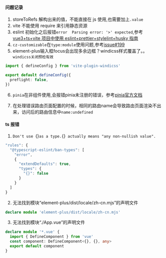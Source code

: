 #### 问题记录

1. storeToRefs 解构出来的值，不能直接在 js 使用,也需要加上`.value`
2. vite 不能使用 require 来引用静态资源
3. eslint 初始化之后报错`error  Parsing error: '>' expected`,参考[vue3+ts+vite 项目中使用 eslint+prettier+stylelint+husky 指南](https://juejin.cn/post/7118294114734440455)
4. `cz-customizable`在`type:module`使用问题,参考[issue#199](https://github.com/leoforfree/cz-customizable/issues/199)
5. element-plus输入框focus会出现多余边框？windicss样式覆盖了。。`windicss关闭预检有效`
```ts
import { defineConfig } from 'vite-plugin-windicss'

export default defineConfig({
  preflight: false,
})
```

6. `pinia`在非组件使用,会报错pinia未注册的错误，参考[pinia官方文档](https://pinia.web3doc.top/core-concepts/outside-component-usage.html)

7. 在处理错误路由页面配置的时候，相同的路由name会导致路由页面渲染不出来，访问后的路由信息中`name:undefined`


#### ts 报错

1. `Don't use `{}`as a type.`{}` actually means "any non-nullish value".`

```js
"rules": {
  "@typescript-eslint/ban-types": [
    "error",
    {
      "extendDefaults": true,
      "types": {
        "{}": false
      }
    }
  ]
}
```

2. 无法找到模块“element-plus/dist/locale/zh-cn.mjs”的声明文件

```ts
declare module 'element-plus/dist/locale/zh-cn.mjs'
```

3. 无法找到模块“./App.vue”的声明文件

```ts
declare module '*.vue' {
  import { DefineComponent } from 'vue'
  const component: DefineComponent<{}, {}, any>
  export default component
}
```